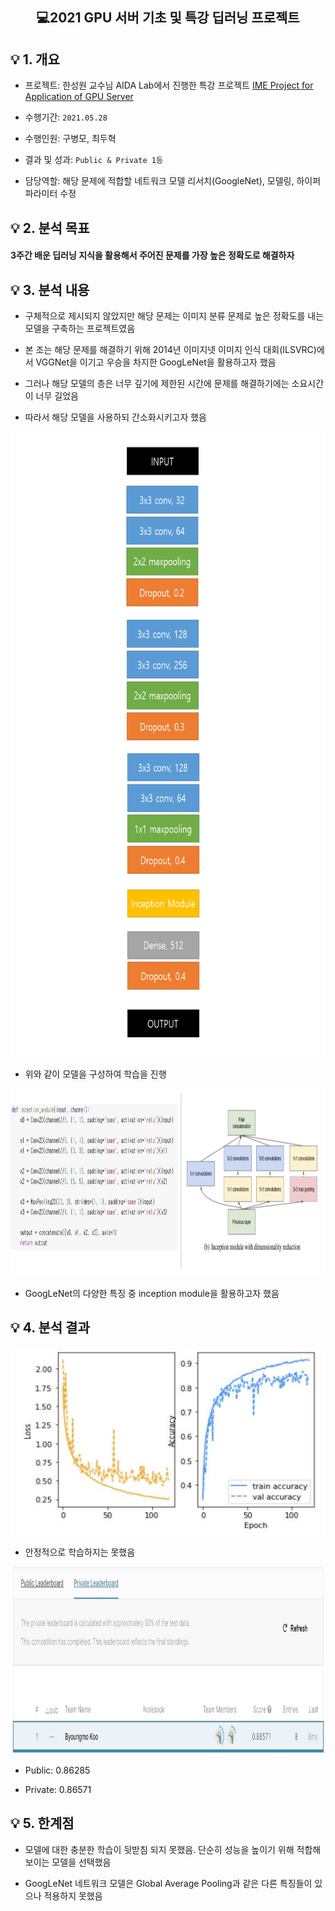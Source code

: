 <h2 align="center">💻2021 GPU 서버 기초 및 특강 딥러닝 프로젝트</h2>

<h2>💡 1. 개요</h2>

- 프로젝트: 한성원 교수님 AIDA Lab에서 진행한 특강 프로젝트 [IME Project for Application of GPU Server](https://www.kaggle.com/c/ime/overview)

- 수행기간: `2021.05.28`

- 수행인원: 구병모, 최두혁

- 결과 및 성과: `Public & Private 1등`

- 담당역할: 해당 문제에 적합할 네트워크 모델 리서치(GoogleNet), 모델링, 하이퍼파라미터 수정

<h2>💡 2. 분석 목표</h2>

#### 3주간 배운 딥러닝 지식을 활용해서 주어진 문제를 가장 높은 정확도로 해결하자

<h2>💡 3. 분석 내용</h2>

- 구체적으로 제시되지 않았지만 해당 문제는 이미지 분류 문제로 높은 정확도를 내는 모델을 구축하는 프로젝트였음

- 본 조는 해당 문제를 해결하기 위해 2014년 이미지넷 이미지 인식 대회(ILSVRC)에서 VGGNet을 이기고 우승을 차지한 GoogLeNet을 활용하고자 했음

- 그러나 해당 모델의 층은 너무 깊기에 제한된 시간에 문제를 해결하기에는 소요시간이 너무 길었음

- 따라서 해당 모델을 사용하되 간소화시키고자 했음

<p align = "center"><img src = "Images/프로세스_all.png" width = "800" height = "1000"></p>

- 위와 같이 모델을 구성하여 학습을 진행

<p align = "center"><img src = "Images/GPU.JPG" width = "1000" height = "300"></p>

- GoogLeNet의 다양한 특징 중 inception module을 활용하고자 했음

<h2>💡 4. 분석 결과</h2>

<p align = "center"><img src = "Images/학습.JPG" width = "600" height = "300"></p>

- 안정적으로 학습하지는 못했음

<p align = "center"><img src = "Images/결과.jpg" width = "1000" height = "300"></p>

- Public: 0.86285 

- Private: 0.86571

<h2>💡 5. 한계점</h2>

- 모델에 대한 충분한 학습이 뒷받침 되지 못했음. 단순히 성능을 높이기 위해 적합해보이는 모델을 선택했음

- GoogLeNet 네트워크 모델은 Global Average Pooling과 같은 다른 특징들이 있으나 적용하지 못했음
